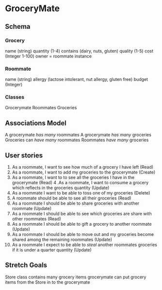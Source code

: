 
# GroceryMate 


## Schema

### Grocery
name (string)
quantity (1-4)
contains (dairy, nuts, gluten)
quality (1-5)
cost (Integer 1-100)
owner = roommate instance

### Roommate
name (string)
allergy (lactose intolerant, nut allergy, gluten free) 
budget (Integer)

### Classes
Grocerymate
Roommates
Groceries

## Associations Model
A grocerymate *has many* roommates
A grocerymate *has many* groceries
Groceries can *have many* roommates
Roommates *have many* groceries


## User stories
1. As a roommate, I want to see how much of a grocery I have left (Read)
2. As a roommate, I want to add my groceries to the grocerymate (Create)
3. As a roommate, I want to to see all the groceries I have in the grocerymate (Read)
4 .As a roommate, I want to consume a grocery which reflects in the groceries quantity (Update) 
5. As a roommate I want to be able to toss one of my groceries (Delete)
6. A roommate should be able to see all their groceries (Read)
7. As a roommate I should be able to share groceries with another roommate (Update)
8. As a roommate I should be able to see which groceries are share with other roommates (Read)
9. As a roommate I should be able to gift a grocery to another roommate (Update)
10. As a roommate I should be able to move out and my groceries become shared among the remaining roommates (Update)
11. As a roommate I expect to be able to *steal* another roommates groceries if it is under a quarter quantity (Update)

## Stretch Goals
Store class contains many grocery items
grocerymate can put grocery items from the Store in to the grocerymate

